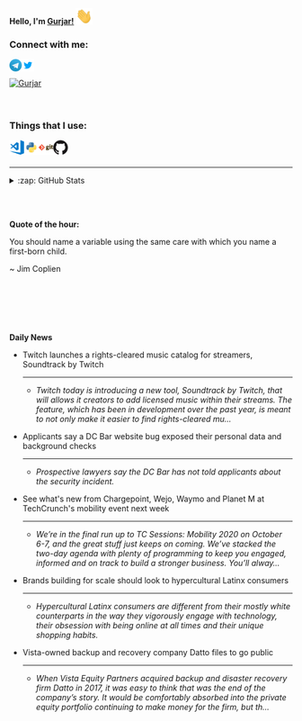 #### Hello, I'm [Gurjar!](https://GurjarKing.github.io) <img src="https://raw.githubusercontent.com/ABSphreak/ABSphreak/master/gifs/Hi.gif" width="30px"></h2>


### Connect with me:

[<img align="left" alt="Gurjar | Telegram" width="22px" src="https://raw.githubusercontent.com/github/explore/80688e429a7d4ef2fca1e82350fe8e3517d3494d/topics/telegram/telegram.png" />][Telegram]
[<img align="left" alt="Gurjar | Twitter" width="22px" src="https://raw.githubusercontent.com/github/explore/80688e429a7d4ef2fca1e82350fe8e3517d3494d/topics/twitter/twitter.png" />][Twitter]
<br >
<br >
<a href="https://github.com/GurjarKing"><img src="https://komarev.com/ghpvc/?username=GurjarKing" alt="Gurjar" /></a> <br />
<br />
<br />
<!-- <br >

![](https://visitor-badge.glitch.me/badge?page_id=GurjarKing)

<br /> -->

### Things that I use:

[<img align="left" alt="Visual Studio Code" width="26px" src="https://raw.githubusercontent.com/github/explore/80688e429a7d4ef2fca1e82350fe8e3517d3494d/topics/visual-studio-code/visual-studio-code.png" />][VSCode]
[<img align="left" alt="Python" width="26px" src="https://raw.githubusercontent.com/github/explore/80688e429a7d4ef2fca1e82350fe8e3517d3494d/topics/python/python.png" />][Python]
[<img align="left" alt="Git" width="26px" src="https://raw.githubusercontent.com/github/explore/80688e429a7d4ef2fca1e82350fe8e3517d3494d/topics/git/git.png" />][Git]
[<img align="left" alt="GitHub" width="26px" src="https://raw.githubusercontent.com/github/explore/78df643247d429f6cc873026c0622819ad797942/topics/github/github.png" />][Github]

<br />
<br />

---
<details>
  <summary>:zap: GitHub Stats</summary>

<img align="left" alt="Gurjar's Github Stats" src="https://github-readme-stats.vercel.app/api?username=GurjarKing&show_icons=true&hide_border=true&count_private=true&include_all_commit=true&theme=algolia" />

</details>

<!-- ### 🔔 My latest tweet
<a href="https://twitter.com/Gurjar_King43" target="_blank">
	<img src="https://github.com/GurjarKing/GurjarKing/raw/master/tweet.png" width="70%" align="center" alt="Click to view on Twitter" title="My latest tweet, as an image"/>
</a> -->
<br>

<pre>

</pre>

**Quote of the hour:**

You should name a variable using the same care with which you name a first-born child.

~ Jim Coplien
<pre>

</pre>
<br>
<pre>


</pre>
<strong>Daily News</strong>
  
  - Twitch launches a rights-cleared music catalog for streamers, Soundtrack by Twitch
     <hr/>
     
      - *Twitch today is introducing a new tool, Soundtrack by Twitch, that will allows it creators to add licensed music within their streams. The feature, which has been in development over the past year, is meant to not only make it easier to find rights-cleared mu…*
     
  - Applicants say a DC Bar website bug exposed their personal data and background checks
      <hr/>
      
      - *Prospective lawyers say the DC Bar has not told applicants about the security incident.*
      
  - See what's new from Chargepoint, Wejo, Waymo and Planet M at TechCrunch's mobility event next week
      <hr/>
      
      - *We’re in the final run up to TC Sessions: Mobility 2020 on October 6-7, and the great stuff just keeps on coming. We’ve stacked the two-day agenda with plenty of programming to keep you engaged, informed and on track to build a stronger business. You’ll alway…*
      
  - Brands building for scale should look to hypercultural Latinx consumers
      <hr/>
      
      - *Hypercultural Latinx consumers are different from their mostly white counterparts in the way they vigorously engage with technology, their obsession with being online at all times and their unique shopping habits.*
       
  - Vista-owned backup and recovery company Datto files to go public
      <hr/>
       
       - *When Vista Equity Partners acquired backup and disaster recovery firm Datto in 2017, it was easy to think that was the end of the company’s story. It would be comfortably absorbed into the private equity portfolio continuing to make money for the firm, but th…*
      

<br />

[VSCode]: https://code.visualstudio.com/
[Python]: https://www.python.org/
[Git]: https://git-scm.com/
[Github]: https://github.com/
[Telegram]: https://t.me/Gurjar_King/
[Twitter]: https://twitter.com/Gurjar_King43/
